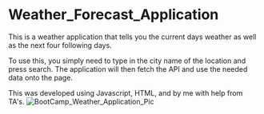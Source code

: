# Weather_Forecast_Application

This is a weather application that tells you the current days weather as well as the next four following days. 

To use this, you simply need to type in the city name of the location and press search.
The application will then fetch the API and use the needed data onto the page. 

This was developed using Javascript, HTML, and by me with help from TA's. 
![BootCamp_Weather_Application_Pic](https://github.com/YuMoua/Weather_Forecast_Application/assets/153407360/756e9ee4-08ad-41c1-9d36-4915c3660a0a)
